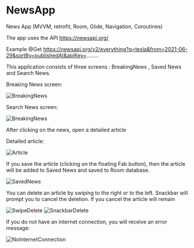 # NewsApp
News App (MVVM, retrofit, Room, Glide, Navigation, Coroutines)


The app uses the API https://newsapi.org/

Example @Get
https://newsapi.org/v2/everything?q=tesla&from=2021-06-29&sortBy=publishedAt&apiKey=........

This application consists of three screens : BreakingNews , Saved News and Search News.

Breaking News screen:

![BreakingNews](breakingNews.jpg)

Search News screen:

![BreakingNews](search.jpg)

After clicking on the news, open a detailed article 

Detailed article: 

![Article](WebArticle.jpg)

If you save the article (clicking on the floating Fab button), then the article will be added to Saved News and saved to Room database.

![SavedNews](SavedList.jpg)

You can delete an article by swiping to the right or to the left. 
Snackbar will prompt you to cancel the deletion. If you cancel the article will remain

![SwipeDelete](swipe.jpg)
![SnackbarDelete](delete.jpg)


If you do not have an internet connection, you will receive an error message:

![NoInternetConnection](NoInternetConnection.jpg)
